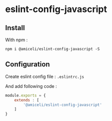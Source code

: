 # eslint-config-javascript

## Install

With npm :

    npm i @amiceli/eslint-config-javascript -S

## Configuration

Create eslint config file : `.eslintrc.js`

And add following code :

~~~js
module.exports = {
    extends : [
        '@amiceli/eslint-config-javascript'
    ]
}
~~~
